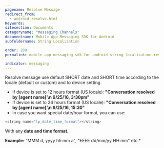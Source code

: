```yaml
---
pagename: Resolve Message
redirect_from:
  - android-resolve.html
Keywords:
sitesection: Documents
categoryname: "Messaging Channels"
documentname: Mobile App Messaging SDK for Android
subfoldername: String Localization

order: 280
permalink: mobile-app-messaging-sdk-for-android-string-localization-resolve-message.html

indicator: messaging
---
```


Resolve message use default SHORT date and SHORT time according to the locale (default or custom) and to device setting.

- If device is set to 12 hours format (US locale):
  **"Conversation resolved by [agent name] \n 9/25/16, 3:30pm"**
- If device is set to 24 hours format (US locale):
  **"Conversation resolved by [agent name] \n 9/25/16, 15:30"**
- In case you want special date/hour format, you can use:

```java
<string name="lp_date_time_format"></string>
```

With any **date and time format**.

**Example:** "MMM d, yyyy hh:mm a", "EEEE dd/mm/yy HH:mm" etc.*
